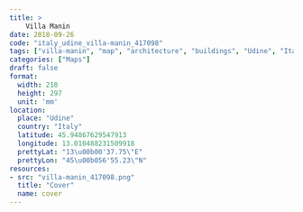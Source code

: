 ```yaml
---
title: > 
    Villa Manin
date: 2018-09-26
code: "italy_udine_villa-manin_417098"
tags: ["villa-manin", "map", "architecture", "buildings", "Udine", "Italy"]
categories: ["Maps"]
draft: false
format:
  width: 210
  height: 297
  unit: 'mm'
location:
  place: "Udine"
  country: "Italy"
  latitude: 45.94867629547913
  longitude: 13.010488231509918
  prettyLat: "13\u00b00'37.75\"E"
  prettyLon: "45\u00b056'55.23\"N"
resources:
- src: "villa-manin_417098.png"
  title: "Cover"
  name: cover
---
```

